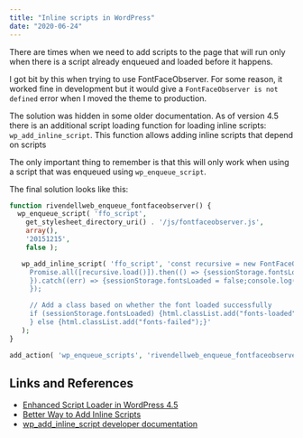 ```yaml
---
title: "Inline scripts in WordPress"
date: "2020-06-24"
---
```


There are times when we need to add scripts to the page that will run only when there is a script already enqueued and loaded before it happens.

I got bit by this when trying to use FontFaceObserver. For some reason, it worked fine in development but it would give a `FontFaceObserver is not defined` error when I moved the theme to production.

The solution was hidden in some older documentation. As of version 4.5 there is an additional script loading function for loading inline scripts: `wp_add_inline_script`. This function allows adding inline scripts that depend on scripts

The only important thing to remember is that this will only work when using a script that was enqueued using `wp_enqueue_script`.

The final solution looks like this:

```php
function rivendellweb_enqueue_fontfaceobserver() {
  wp_enqueue_script( 'ffo_script',
    get_stylesheet_directory_uri() . '/js/fontfaceobserver.js',
    array(),
    '20151215',
    false );

   wp_add_inline_script( 'ffo_script', 'const recursive = new FontFaceObserver("Recursive VF");let html = document.documentElement;
     Promise.all([recursive.load()]).then(() => {sessionStorage.fontsLoaded = true;console.log("Recursive has loaded.");
     }).catch((err) => {sessionStorage.fontsLoaded = false;console.log("Recursive failed to load", err);
     });

     // Add a class based on whether the font loaded successfully
     if (sessionStorage.fontsLoaded) {html.classList.add("fonts-loaded");
     } else {html.classList.add("fonts-failed");}'
   );
}

add_action( 'wp_enqueue_scripts', 'rivendellweb_enqueue_fontfaceobserver' );
```

## Links and References

- [Enhanced Script Loader in WordPress 4.5](https://make.wordpress.org/core/2016/03/08/enhanced-script-loader-in-wordpress-4-5/)
- [Better Way to Add Inline Scripts](https://digwp.com/2019/07/better-inline-script/)
- [wp\_add\_inline\_script developer documentation](https://developer.wordpress.org/reference/functions/wp_add_inline_script/)
